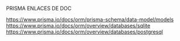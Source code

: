 PRISMA ENLACES DE DOC

https://www.prisma.io/docs/orm/prisma-schema/data-model/models
https://www.prisma.io/docs/orm/overview/databases/sqlite
https://www.prisma.io/docs/orm/overview/databases/postgresql

